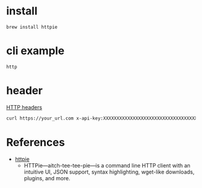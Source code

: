 
# install

`brew install httpie`

# cli example

```
http
```

# header

[HTTP headers](https://httpie.org/doc#http-headers)

```bash
curl https://your_url.com x-api-key:XXXXXXXXXXXXXXXXXXXXXXXXXXXXXXXXXXXX
```

# References


+ [httpie](https://httpie.org/)
  + HTTPie—aitch-tee-tee-pie—is a command line HTTP client with an intuitive UI, JSON support, syntax highlighting, wget-like downloads, plugins, and more.